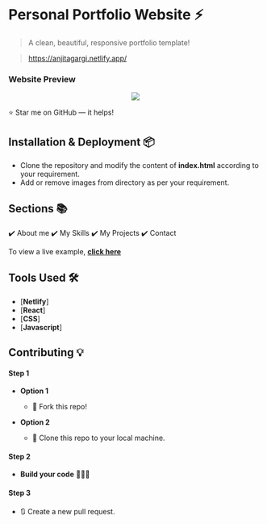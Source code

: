 # Personal Portfolio Website ⚡️ 
> A clean, beautiful, responsive portfolio template!

> https://anjitagargi.netlify.app/

### Website Preview
<p align="center"> 
  <kbd>
    <a href="" target="_blank"><img src="examples/preview.gif">
  </a>
  </kbd>
</p>

:star: Star me on GitHub — it helps!



## Installation & Deployment 📦
- Clone the repository and modify the content of <b>index.html</b> according to your requirement.
- Add or remove images from  directory as per your requirement.


## Sections 📚
✔️ About me
✔️ My Skills 
✔️ My Projects 
✔️ Contact


To view a live example, **[click here](https://anjitagargi.netlify.app/)**

## Tools Used 🛠️
* [<b>Netlify</b>]
* [<b>React</b>]
* [<b>CSS</b>]
* [<b>Javascript</b>]


## Contributing 💡
#### Step 1

- **Option 1**
    - 🍴 Fork this repo!

- **Option 2**
    - 👯 Clone this repo to your local machine.


#### Step 2

- **Build your code** 🔨🔨🔨

#### Step 3

- 🔃 Create a new pull request.

